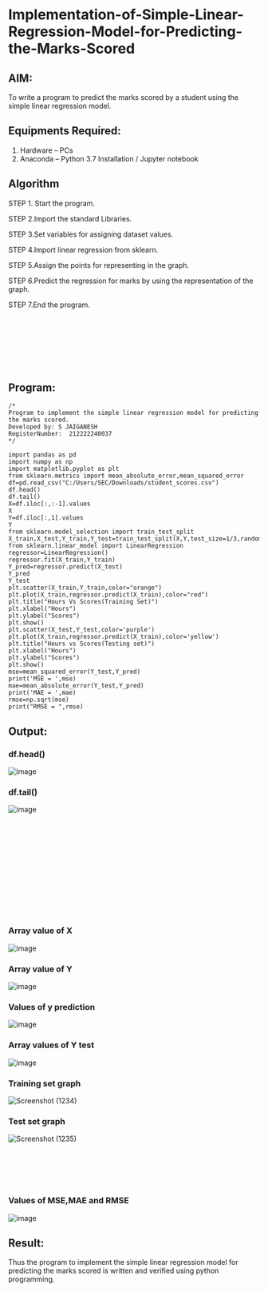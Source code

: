 
# Implementation-of-Simple-Linear-Regression-Model-for-Predicting-the-Marks-Scored

## AIM:
To write a program to predict the marks scored by a student using the simple linear regression model.

## Equipments Required:
1. Hardware – PCs
2. Anaconda – Python 3.7 Installation / Jupyter notebook

## Algorithm

STEP 1. Start the program.

STEP 2.Import the standard Libraries.

STEP 3.Set variables for assigning dataset values.

STEP 4.Import linear regression from sklearn.

STEP 5.Assign the points for representing in the graph.

STEP 6.Predict the regression for marks by using the representation of the graph.

STEP 7.End the program.

<br>
<br>
<br>
<br>
<br>
<br>

## Program:
```
/*
Program to implement the simple linear regression model for predicting the marks scored.
Developed by: S JAIGANESH
RegisterNumber:  212222240037
*/
```
```
import pandas as pd
import numpy as np
import matplotlib.pyplot as plt
from sklearn.metrics import mean_absolute_error,mean_squared_error
df=pd.read_csv("C:/Users/SEC/Downloads/student_scores.csv")
df.head()
df.tail()
X=df.iloc[:,:-1].values
X
Y=df.iloc[:,1].values
Y
from sklearn.model_selection import train_test_split
X_train,X_test,Y_train,Y_test=train_test_split(X,Y,test_size=1/3,random_state=0)
from sklearn.linear_model import LinearRegression
regressor=LinearRegression()
regressor.fit(X_train,Y_train)
Y_pred=regressor.predict(X_test)
Y_pred
Y_test
plt.scatter(X_train,Y_train,color="orange")
plt.plot(X_train,regressor.predict(X_train),color="red")
plt.title("Hours Vs Scores(Training Set)")
plt.xlabel("Hours")
plt.ylabel("Scores")
plt.show()
plt.scatter(X_test,Y_test,color='purple')
plt.plot(X_train,regressor.predict(X_train),color='yellow')
plt.title("Hours vs Scores(Testing set)")
plt.xlabel("Hours")
plt.ylabel("Scores")
plt.show()
mse=mean_squared_error(Y_test,Y_pred)
print('MSE = ',mse)
mae=mean_absolute_error(Y_test,Y_pred)
print('MAE = ',mae)
rmse=np.sqrt(mse)
print("RMSE = ",rmse)  
```

## Output:


### df.head()
![image](https://github.com/VARSHINI22009118/Implementation-of-Simple-Linear-Regression-Model-for-Predicting-the-Marks-Scored/assets/119401150/b167b189-955e-4a58-98ed-81521b6a2307)

### df.tail()
![image](https://github.com/VARSHINI22009118/Implementation-of-Simple-Linear-Regression-Model-for-Predicting-the-Marks-Scored/assets/119401150/6e5d3991-a656-40dd-b590-f0cde57a9df7)

<br>
<br>
<br>
<br>
<br>
<br>
<br>
<br>
<br>
<br>
<br>

### Array value of X
![image](https://github.com/VARSHINI22009118/Implementation-of-Simple-Linear-Regression-Model-for-Predicting-the-Marks-Scored/assets/119401150/cbdade85-e2f8-4033-99ca-c150a2540f4d)

### Array value of Y
![image](https://github.com/VARSHINI22009118/Implementation-of-Simple-Linear-Regression-Model-for-Predicting-the-Marks-Scored/assets/119401150/bd500e67-4f89-4d8e-ac02-7a30adb63ea3)

### Values of y prediction
![image](https://github.com/VARSHINI22009118/Implementation-of-Simple-Linear-Regression-Model-for-Predicting-the-Marks-Scored/assets/119401150/0fb49543-18a3-462b-83e8-48da46913b68)



### Array values of Y test
![image](https://github.com/VARSHINI22009118/Implementation-of-Simple-Linear-Regression-Model-for-Predicting-the-Marks-Scored/assets/119401150/b84929fa-8bad-4fdd-8c4c-9c4b27499f28)

### Training set graph
![Screenshot (1234)](https://github.com/VARSHINI22009118/Implementation-of-Simple-Linear-Regression-Model-for-Predicting-the-Marks-Scored/assets/119401150/67edac83-7c77-495f-8a34-0f5d5a7659df)

### Test set graph
![Screenshot (1235)](https://github.com/VARSHINI22009118/Implementation-of-Simple-Linear-Regression-Model-for-Predicting-the-Marks-Scored/assets/119401150/3fc3a7b4-9592-44cb-bd08-0db9b71100c7)

<br>
<br>
<br>
<br>

### Values of MSE,MAE and RMSE
![image](https://github.com/VARSHINI22009118/Implementation-of-Simple-Linear-Regression-Model-for-Predicting-the-Marks-Scored/assets/119401150/be305b14-73bf-4a15-ae7f-7ade05dfec07)

## Result:
Thus the program to implement the simple linear regression model for predicting the marks scored is written and verified using python programming.
